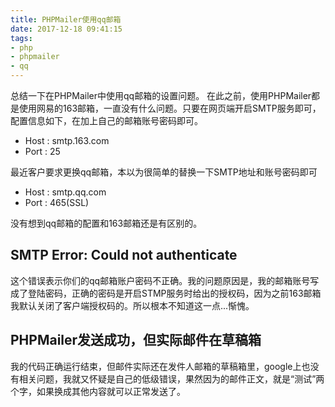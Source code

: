 ```yaml
---
title: PHPMailer使用qq邮箱
date: 2017-12-18 09:41:15
tags:
- php
- phpmailer
- qq
---
```

总结一下在PHPMailer中使用qq邮箱的设置问题。
在此之前，使用PHPMailer都是使用网易的163邮箱，一直没有什么问题。只要在网页端开启SMTP服务即可，配置信息如下，在加上自己的邮箱账号密码即可。
* Host : smtp.163.com 
* Port : 25

最近客户要求更换qq邮箱，本以为很简单的替换一下SMTP地址和账号密码即可
* Host : smtp.qq.com 
* Port : 465(SSL)

没有想到qq邮箱的配置和163邮箱还是有区别的。

## SMTP Error: Could not authenticate
这个错误表示你们的qq邮箱账户密码不正确。我的问题原因是，我的邮箱账号写成了登陆密码，正确的密码是开启STMP服务时给出的授权码，因为之前163邮箱我默认关闭了客户端授权码的。所以根本不知道这一点...惭愧。

## PHPMailer发送成功，但实际邮件在草稿箱
我的代码正确运行结束，但邮件实际还在发件人邮箱的草稿箱里，google上也没有相关问题，我就又怀疑是自己的低级错误，果然因为的邮件正文，就是“测试”两个字，如果换成其他内容就可以正常发送了。